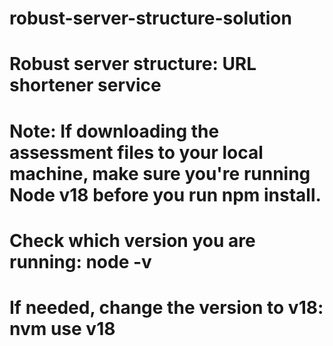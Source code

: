 # robust-server-structure-solution
# Robust server structure: URL shortener service
# Note: If downloading the assessment files to your local machine, make sure you're running Node v18 before you run npm install.

# Check which version you are running: node -v
# If needed, change the version to v18: nvm use v18
